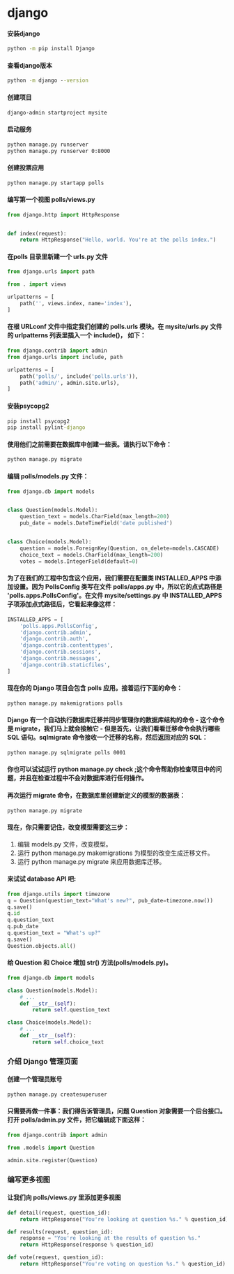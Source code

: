 # django
#### 安装django
```cmd
python -m pip install Django
```
#### 查看django版本
```cmd
python -m django --version
```
#### 创建项目
```cmd
django-admin startproject mysite
```
#### 启动服务
```cmd
python manage.py runserver
python manage.py runserver 0:8000
```
#### 创建投票应用
```cmd
python manage.py startapp polls
```
#### 编写第一个视图 polls/views.py
```python
from django.http import HttpResponse


def index(request):
    return HttpResponse("Hello, world. You're at the polls index.")
```

####  在polls 目录里新建一个 urls.py 文件
```python
from django.urls import path

from . import views

urlpatterns = [
    path('', views.index, name='index'),
]
```
#### 在根 URLconf 文件中指定我们创建的 polls.urls 模块。在 mysite/urls.py 文件的 urlpatterns 列表里插入一个 include()， 如下：
```python
from django.contrib import admin
from django.urls import include, path

urlpatterns = [
    path('polls/', include('polls.urls')),
    path('admin/', admin.site.urls),
]
```
#### 安装psycopg2
```cmd
pip install psycopg2
pip install pylint-django
```
#### 使用他们之前需要在数据库中创建一些表。请执行以下命令：
```cmd
python manage.py migrate
```
#### 编辑 polls/models.py 文件：
```python
from django.db import models


class Question(models.Model):
    question_text = models.CharField(max_length=200)
    pub_date = models.DateTimeField('date published')


class Choice(models.Model):
    question = models.ForeignKey(Question, on_delete=models.CASCADE)
    choice_text = models.CharField(max_length=200)
    votes = models.IntegerField(default=0)
```
#### 为了在我们的工程中包含这个应用，我们需要在配置类 INSTALLED_APPS 中添加设置。因为 PollsConfig 类写在文件 polls/apps.py 中，所以它的点式路径是 'polls.apps.PollsConfig'。在文件 mysite/settings.py 中 INSTALLED_APPS 子项添加点式路径后，它看起来像这样：
```python
INSTALLED_APPS = [
    'polls.apps.PollsConfig',
    'django.contrib.admin',
    'django.contrib.auth',
    'django.contrib.contenttypes',
    'django.contrib.sessions',
    'django.contrib.messages',
    'django.contrib.staticfiles',
]
```
#### 现在你的 Django 项目会包含 polls 应用。接着运行下面的命令：
```cmd
python manage.py makemigrations polls
```
#### Django 有一个自动执行数据库迁移并同步管理你的数据库结构的命令 - 这个命令是 migrate，我们马上就会接触它 - 但是首先，让我们看看迁移命令会执行哪些 SQL 语句。sqlmigrate 命令接收一个迁移的名称，然后返回对应的 SQL：
```cmd
python manage.py sqlmigrate polls 0001
```
#### 你也可以试试运行 python manage.py check ;这个命令帮助你检查项目中的问题，并且在检查过程中不会对数据库进行任何操作。
#### 再次运行 migrate 命令，在数据库里创建新定义的模型的数据表：
```cmd
python manage.py migrate
```
#### 现在，你只需要记住，改变模型需要这三步：
1. 编辑 models.py 文件，改变模型。
2. 运行 python manage.py makemigrations 为模型的改变生成迁移文件。
3. 运行 python manage.py migrate 来应用数据库迁移。

#### 来试试 database API 吧:
```python
from django.utils import timezone
q = Question(question_text="What's new?", pub_date=timezone.now())
q.save()
q.id
q.question_text
q.pub_date
q.question_text = "What's up?"
q.save()
Question.objects.all()
```
#### 给 Question 和 Choice 增加 __str__() 方法(polls/models.py)。
```python
from django.db import models

class Question(models.Model):
    # ...
    def __str__(self):
        return self.question_text

class Choice(models.Model):
    # ...
    def __str__(self):
        return self.choice_text
```

### 介绍 Django 管理页面
#### 创建一个管理员账号
```cmd
python manage.py createsuperuser
```
#### 只需要再做一件事：我们得告诉管理员，问题 Question 对象需要一个后台接口。打开 polls/admin.py 文件，把它编辑成下面这样：
```python
from django.contrib import admin

from .models import Question

admin.site.register(Question)
```
### 编写更多视图
#### 让我们向 polls/views.py 里添加更多视图
```python
def detail(request, question_id):
    return HttpResponse("You're looking at question %s." % question_id)

def results(request, question_id):
    response = "You're looking at the results of question %s."
    return HttpResponse(response % question_id)

def vote(request, question_id):
    return HttpResponse("You're voting on question %s." % question_id)
```
